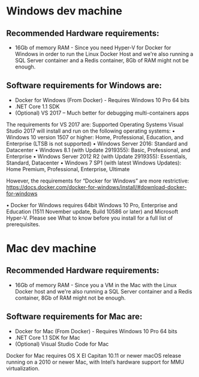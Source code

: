 # Windows dev machine

## Recommended Hardware requirements:
- 16Gb of memory RAM - Since you need Hyper-V for Docker for Windows in order to run the Linux Docker Host and we're also running a SQL Server container and a Redis container, 8Gb of RAM might not be enough.

## Software requirements for Windows are:
-	Docker for Windows  (From Docker) - Requires Windows 10 Pro 64 bits
-	.NET Core 1.1 SDK
-	(Optional) VS 2017 – Much better for debugging multi-containers apps

The requirements for VS 2017 are:
Supported Operating Systems	Visual Studio 2017 will install and run on the following operating systems:
•	Windows 10 version 1507 or higher: Home, Professional, Education, and Enterprise (LTSB is not supported)
•	Windows Server 2016: Standard and Datacenter
•	Windows 8.1 (with Update 2919355): Basic, Professional, and Enterprise
•	Windows Server 2012 R2 (with Update 2919355): Essentials, Standard, Datacenter
•	Windows 7 SP1 (with latest Windows Updates): Home Premium, Professional, Enterprise, Ultimate

However, the requirements for “Docker for Windows” are more restrictive:
https://docs.docker.com/docker-for-windows/install/#download-docker-for-windows 

•	Docker for Windows requires 64bit Windows 10 Pro, Enterprise and Education (1511 November update, Build 10586 or later) and Microsoft Hyper-V. Please see What to know before you install for a full list of prerequisites.



# Mac dev machine

## Recommended Hardware requirements:
- 16Gb of memory RAM - Since you a VM in the Mac with the Linux Docker host and we're also running a SQL Server container and a Redis container, 8Gb of RAM might not be enough.

## Software requirements for Mac are:
-	Docker for Mac (From Docker) - Requires Windows 10 Pro 64 bits
-	.NET Core 1.1 SDK for Mac
-	(Optional) Visual Studio Code for Mac

Docker for Mac requires OS X El Capitan 10.11 or newer macOS release running on a 2010 or newer Mac, with Intel’s hardware support for MMU virtualization.